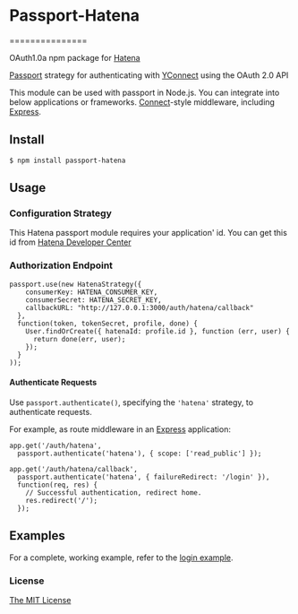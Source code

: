 # Passport-Hatena
===============

OAuth1.0a npm package for [Hatena](http://www.hatena.ne.jp/)

[Passport](http://passportjs.org/) strategy for authenticating with [YConnect](http://developer.yahoo.co.jp/yconnect/) using the OAuth 2.0 API

This module can be used with passport in Node.js.
You can integrate into below applications or frameworks.
[Connect](http://www.senchalabs.org/connect/)-style middleware, including
[Express](http://expressjs.com/).

## Install

    $ npm install passport-hatena

## Usage

### Configuration Strategy

This Hatena passport module requires your application' id. 
You can get this id from [Hatena Developer Center](http://developer.hatena.ne.jp/ja/documents/auth/apis/oauth)

### Authorization Endpoint

    passport.use(new HatenaStrategy({
        consumerKey: HATENA_CONSUMER_KEY,
        consumerSecret: HATENA_SECRET_KEY,
        callbackURL: "http://127.0.0.1:3000/auth/hatena/callback"
      },
      function(token, tokenSecret, profile, done) {
        User.findOrCreate({ hatenaId: profile.id }, function (err, user) {
          return done(err, user);
        });
      }
    ));

#### Authenticate Requests

Use `passport.authenticate()`, specifying the `'hatena'` strategy, to
authenticate requests.

For example, as route middleware in an [Express](http://expressjs.com/)
application:

    app.get('/auth/hatena',
      passport.authenticate('hatena'), { scope: ['read_public'] });
    
    app.get('/auth/hatena/callback',
      passport.authenticate('hatena', { failureRedirect: '/login' }),
      function(req, res) {
        // Successful authentication, redirect home.
        res.redirect('/');
      });

## Examples

For a complete, working example, refer to the [login example](https://github.com/jaredhanson/passport-tumblr/tree/master/examples/login).

### License

[The MIT License](http://opensource.org/licenses/MIT)

